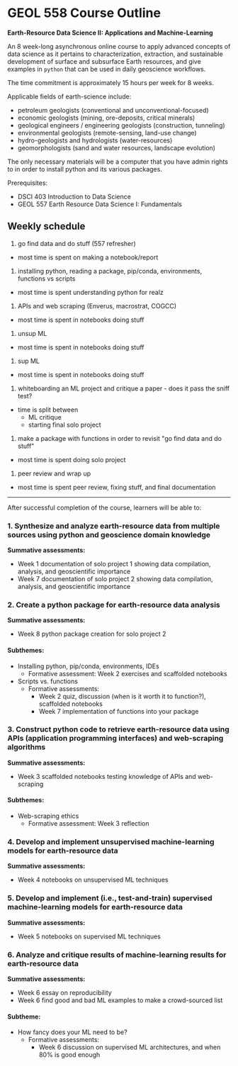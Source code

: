 # GEOL 558 Course Outline

**Earth-Resource Data Science II: Applications and Machine-Learning**

An 8 week-long asynchronous online course to apply advanced concepts of data science as it pertains to characterization, extraction, and sustainable development of surface and subsurface Earth resources, and give examples in `python` that can be used in daily geoscience workflows.

The time commitment is approximately 15 hours per week for 8 weeks.

Applicable fields of earth-science include:
- petroleum geologists (conventional and unconventional-focused)
- economic geologists (mining, ore-deposits, critical minerals)
- geological engineers / engineering geologists (construction, tunneling)
- environmental geologists (remote-sensing, land-use change)
- hydro-geologists and hydrologists (water-resources)
- geomorphologists (sand and water resources, landscape evolution)

The only necessary materials will be a computer that you have admin rights to in order to install python and its various packages.

Prerequisites:
- DSCI 403 Introduction to Data Science
- GEOL 557 Earth Resource Data Science I: Fundamentals

## Weekly schedule
1. go find data and do stuff (557 refresher)
 
 - most time is spent on making a notebook/report

1. installing python, reading a package, pip/conda, environments, functions vs scripts
  - most time is spent understanding python for realz

1. APIs and web scraping (Enverus, macrostrat, COGCC)
  - most time is spent in notebooks doing stuff

1. unsup ML
  - most time is spent in notebooks doing stuff

1. sup ML
  - most time is spent in notebooks doing stuff

1. whiteboarding an ML project and critique a paper - does it pass the sniff test?
  - time is split between
     - ML critique
     - starting final solo project

1. make a package with functions in order to revisit "go find data and do stuff"
  - most time is spent doing solo project

1. peer review and wrap up
  - most time is spent peer review, fixing stuff, and final documentation

---

After successful completion of the course, learners will be able to:

### 1. Synthesize and analyze earth-resource data from multiple sources using python and geoscience domain knowledge
**Summative assessments:**
- Week 1 documentation of solo project 1 showing data compilation, analysis, and geoscientific importance
- Week 7 documentation of solo project 2 showing data compilation, analysis, and geoscientific importance

### 2. Create a python package for earth-resource data analysis
**Summative assessments:**
- Week 8 python package creation for solo project 2

#### Subthemes:
- Installing python, pip/conda, environments, IDEs
  - Formative assessment: Week 2 exercises and scaffolded notebooks
- Scripts vs. functions
  - Formative assessments:
    - Week 2 quiz, discussion (when is it worth it to function?), scaffolded notebooks
    - Week 7 implementation of functions into your package

### 3. Construct python code to retrieve earth-resource data using APIs (application programming interfaces) and web-scraping algorithms
**Summative assessments:**
- Week 3 scaffolded notebooks testing knowledge of APIs and web-scraping

#### Subthemes:
- Web-scraping ethics
  - Formative assessment: Week 3 reflection

### 4. Develop and implement unsupervised machine-learning models for earth-resource data
**Summative assessments:**
- Week 4 notebooks on unsupervised ML techniques

### 5. Develop and implement (i.e., test-and-train) supervised machine-learning models for earth-resource data
**Summative assessments:**
- Week 5 notebooks on supervised ML techniques

### 6. Analyze and critique results of machine-learning results for earth-resource data
**Summative assessments:**
- Week 6 essay on reproducibility
- Week 6 find good and bad ML examples to make a crowd-sourced list

#### Subtheme:
- How fancy does your ML need to be?
  - Formative assessments:
    - Week 6 discussion on supervised ML architectures, and when 80% is good enough
